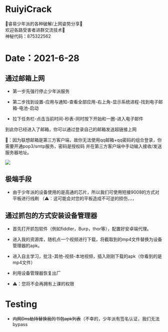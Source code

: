 # RuiyiCrack
🔔睿易少年派的各种破解/上网姿势分享🔔
</br>
欢迎各路受害者进群交流技术📣
</br>
神秘代码：875322562
</br>

# Date：2021-6-28

## 通过邮箱上网

* 第一步先强行停止少年派服务

* 第二步找到设置-应用与通知-查看全部应用-右上角-显示系统进程-找到电子邮箱-电池-启动

* 拉下任务栏-点击当前时间-秒表-同时按下开始和一圈-进入电子邮件

到此你已经进入了邮箱，你可以通过登录自己的邮箱发送超链接上网

🔔：因为联想邮箱是第三方客户端，故你无法使用qq邮箱+qq密码的组合登录，你需要开通pop3/smtp服务，密码是授权码
并在第三方客户端中手动输入接收/发送服务器地址。

![](https://ftp.bmp.ovh/imgs/2021/06/703c4769ba15f515.jpeg)

## 极端手段

* 由于少年派的设备使用的是高通的芯片，所以我们可使用短接9008的方式对平板进行线刷
（⚠️：这可能会对您的平板造成不可逆的损伤，，，

## 通过抓包的方式安装设备管理器

* 首先打开抓包软件（例如fiddler，Burp，thor等），配置好安卓端代理。

* 进入我的资源库，随机点一个视频进行下载，将截取到的mp4文件替换为设备管理器的apk。

* 进入自主学习，批注-其他-视频-本地视频，插入刚刚下载的apk（你看到的是mp4文件）

* 利用设备管理器恢复出厂

* ⚠️：您将不会再拥有上课的权限
# Testing 
 
+ ~~内网Dns劫持替换我的书包apk列表~~（不幸的，少年派有签名认证，我们无法bypass
